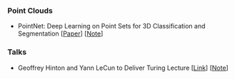 ### Point Clouds

* PointNet: Deep Learning on Point Sets for 3D Classification and Segmentation  [[Paper](https://arxiv.org/abs/1612.00593)] [[Note](https://github.com/xudong19/DeepLearningNotes/blob/master/papers/PointNet_2017.md)]



### Talks

* Geoffrey Hinton and Yann LeCun to Deliver Turing Lecture  [[Link](https://www.youtube.com/watch?v=VsnQf7exv5I)] [[Note](https://github.com/xudong19/DeepLearningNotes/blob/master/notes/turing_lecture_2018.md)]


